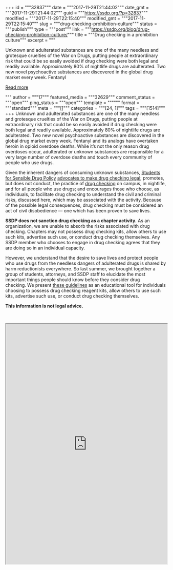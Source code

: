 +++
id = """32837"""
date = """2017-11-29T21:44:02"""
date_gmt = """2017-11-29T21:44:02"""
guid = """https://ssdp.org/?p=32837"""
modified = """2017-11-29T22:15:40"""
modified_gmt = """2017-11-29T22:15:40"""
slug = """drug-checking-prohibition-culture"""
status = """publish"""
type = """post"""
link = """https://ssdp.org/blog/drug-checking-prohibition-culture/"""
title = """Drug checking in a prohibition culture"""
excerpt = """<p>Unknown and adulterated substances are one of the many needless and grotesque cruelties of the War on Drugs, putting people at extraordinary risk that could be so easily avoided if drug checking were both legal and readily available. Approximately 80% of nightlife drugs are adulterated. Two new novel psychoactive substances are discovered in the global drug market every week. Fentanyl</p>
<div class="h10"></div>
<p><a class="more-link2 flat" href="https://ssdp.org/blog/drug-checking-prohibition-culture/">Read more</a></p>
"""
author = """17"""
featured_media = """32629"""
comment_status = """open"""
ping_status = """open"""
template = """"""
format = """standard"""
meta = """[]"""
categories = """[24, 1]"""
tags = """[1514]"""
+++
<span style="font-weight: 400;">Unknown and adulterated substances are one of the many needless and grotesque cruelties of the War on Drugs, putting people at extraordinary risk that could be so easily avoided if drug checking were both legal and readily available. Approximately 80% of nightlife drugs are adulterated. Two new novel psychoactive substances are discovered in the global drug market every week. Fentanyl and its analogs have overtaken heroin in opioid overdose deaths. While it&#8217;s not the only reason drug overdoses occur, adulterated or unknown substances are responsible for a very large number of overdose deaths and touch every community of people who use drugs. </span>

<span style="font-weight: 400;">Given the inherent dangers of consuming unknown substances, </span><a href="http://ssdp.org"><span style="font-weight: 400;">Students for Sensible Drug Policy</span></a> <a href="https://ssdp.org/campaigns/#Access%20to%20Harm%20Reduction"><span style="font-weight: 400;">advocates to make drug checking legal</span></a><span style="font-weight: 400;">; promotes, but does not conduct, the practice of </span><a href="https://ssdp.org/blog/tag/drug-checking/"><span style="font-weight: 400;">drug checking</span></a><span style="font-weight: 400;"> on campus, in nightlife, and for all people who use drugs; and encourages those who choose, as individuals, to facilitate drug checking to understand the civil and criminal risks, discussed here, which may be associated with the activity. Because of the possible legal consequences, drug checking must be considered an act of civil disobedience &#8212; one which has been proven to save lives. </span>

<b>SSDP does not sanction drug checking as a chapter activity.</b><span style="font-weight: 400;"> As an organization, we are unable to absorb the risks associated with drug checking. Chapters may not possess drug checking kits, allow others to use such kits, advertise such use, or conduct drug checking themselves. Any SSDP member who chooses to engage in drug checking agrees that they are doing so in an individual capacity.</span>

However, we understand that the desire to save lives and protect people who use drugs from the needless dangers of adulterated drugs is shared by harm reductionists everywhere. So last summer, we brought together a group of students, attorneys, and SSDP staff to elucidate the most important things people should know before they consider drug checking. <span style="font-weight: 400;">We present <a href="https://docs.google.com/document/d/1v4buxWXulqQCrbCd6_h2wr-E4iwiR5Xeqg61ZuCBJQM/edit?usp=sharing">these guidelines</a> as an educational tool for individuals choosing to possess drug checking reagent kits, allow others to use such kits, advertise such use, or conduct drug checking themselves.</span>

<b>This information is not legal advice.</b>

&nbsp;

<iframe src="https://docs.google.com/document/d/e/2PACX-1vTrsN0QkA7K2R2l1RHQ6qBVpZCqpQ04CPreL0yotJz2LIWmUTEpu5GcXMkC-vNXNyR0-_ZvVXlFFI97/pub?embedded=true" width="100%" height="750"></iframe>

